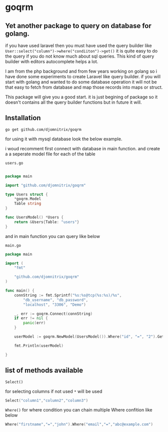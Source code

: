 # goqrm
## Yet another package to query on database for golang.
if you have used laravel then you must have used the query builder like `User::select("column")->where("condiiton")->get()` it is quite easy to do the query 
if you  do not know much about sql queries. This kind of query builder with editors autocomplete helps a lot.

I am from the php background and from few years working on golang so i have done some experiments to create Laravel like query builder.
if you will start with golang and wanted to do some database operation it will not be that easy to fetch from database and map those records into 
maps or struct. 

This package will give you a good start. it is just begining of package so it doesn't contains all the query builder functions but in future it will.

## Installation
`go get github.com/djomnitrix/goqrm`

for using it with mysql database look the below example.

i woud recomment first connect with database in main function. and create a a seperate model file for each of the table

`users.go`

```go

package main

import "github.com/djomnitrix/goqrm"

type Users struct {
	*goqrm.Model
	Table string
}

func UsersModel() *Users {
	return &Users{Table: "users"}
}


```
and in main function you can query like below 

`main.go`

```go
package main

import (
	"fmt"

	"github.com/djomnitrix/goqrm"
)

func main() {
	connString := fmt.Sprintf("%s:%s@tcp(%s:%s)/%s",
		"db_username", "db_password",
		"localhost", "3306", "Demo")

	_, err := goqrm.Connect(connString)
	if err != nil {
		panic(err)
	}

	userModel := goqrm.NewModel(UsersModel()).Where("id", "=", "2").Get()

	fmt.Println(userModel)

}

```
## list of methods available 

`Select()`

for selecting columns if not used `*` will be used

```go
Select("column1","column2","column3")
```
`Where()`
for where condition you can chain multiple Where confition like below
```go
Where("firstname","=","john").Where("email","=","abc@example.com")
```




